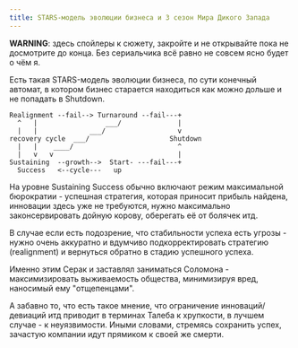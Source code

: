 ```yaml
---
title: STARS-модель эволюции бизнеса и 3 сезон Мира Дикого Запада
---
```


**WARNING**: здесь спойлеры к сюжету, закройте и не открывайте пока не досмотрите до конца. Без сериальчика всё равно не совсем ясно будет о чём я.

Есть такая STARS-модель эволюции бизнеса, по сути конечный автомат, в котором бизнес старается находиться как можно дольше и не попадать в Shutdown.

```
Realignment --fail--> Turnaround --fail---+
  ^   |                 ___/              |
  |   |             ___/                  v
recovery cycle  ___/                    Shutdown
  |   |    ____/                          ^
  |   v   v                               |
Sustaining  --growth-->  Start- ---fail---+
  Success   <--cycle---   up
```


На уровне Sustaining Success обычно включают режим максимальной бюрократии - успешная стратегия, которая приносит прибыль найдена, инновации здесь уже не требуются, нужно максимально законсервировать дойную корову, оберегать её от болячек итд.

В случае если есть подозрение, что стабильности успеха есть угрозы - нужно очень аккуратно и вдумчиво подкорректировать стратегию (realignment) и вернуться обратно в стадию успешного успеха.

Именно этим Серак и заставлял заниматься Соломона - максимизировать выживаемость общества, минимизируя вред, наносимый ему "отщепенцами".

А забавно то, что есть такое мнение, что ограничение инноваций/девиаций итд приводит в терминах Талеба к хрупкости, в лучшем случае - к неуязвимости. Иными словами, стремясь сохранить успех, зачастую компании идут прямиком к своей же смерти.
